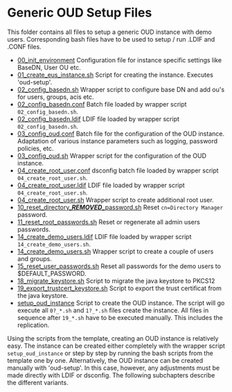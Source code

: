 # Generic OUD Setup Files

This folder contains all files to setup a generic OUD instance with demo users. Corresponding bash files have to be used to setup / run .LDIF and .CONF files.

- [00_init_environment](00_init_environment) Configuration file for instance specific settings like BaseDN, User OU etc.
- [01_create_eus_instance.sh](01_create_eus_instance.sh) Script for creating the instance. Executes 'oud-setup'.
- [02_config_basedn.sh](02_config_basedn.sh) Wrapper script to configure base DN and add ou's for users, groups, acis etc.
- [02_config_basedn.conf](02_config_basedn.conf) Batch file loaded by wrapper script `02_config_basedn.sh`.
- [02_config_basedn.ldif](02_config_basedn.ldif) LDIF file loaded by wrapper script `02_config_basedn.sh`.
- [03_config_oud.conf](03_config_oud.conf) Batch file for the configuration of the OUD instance. Adaptation of various instance parameters such as logging, password policies, etc.
- [03_config_oud.sh](03_config_oud.sh) Wrapper script for the configuration of the OUD instance.
- [04_create_root_user.conf](04_create_root_user.conf) dsconfig batch file loaded by wrapper script `04_create_root_user.sh`.
- [04_create_root_user.ldif](04_create_root_user.ldif) LDIF file loaded by wrapper script `04_create_root_user.sh`. 
- [04_create_root_user.sh](04_create_root_user.sh) Wrapper script to create additional root user.
- [10_reset_directory_***REMOVED***_password.sh](10_reset_directory_***REMOVED***_password.sh) Reset `cn=Directory Manager` password.
- [11_reset_root_passwords.sh](11_reset_root_passwords.sh) Reset or regenerate all admin users passwords.
- [14_create_demo_users.ldif](14_create_demo_users.ldif) LDIF file loaded by wrapper script `14_create_demo_users.sh`.
- [14_create_demo_users.sh](14_create_demo_users.sh) Wrapper script to create a couple of users and groups.
- [15_reset_user_passwords.sh](15_reset_user_passwords.sh) Reset all passwords for the demo users to $DEFAULT_PASSWORD.
- [18_migrate_keystore.sh](18_migrate_keystore.sh) Script to migrate the java keystore to PKCS12
- [19_export_trustcert_keystore.sh](19_export_trustcert_keystore.sh) Script to export the trust certificat from the java keystore.
- [setup_oud_instance](setup_oud_instance) Script to create the OUD instance. The script will go execute all `0?_*.sh` and `1?_*.sh` files create the instance. All files in sequence after `19_*.sh` have to be executed manually. This includes the replication.

Using the scripts from the template, creating an OUD instance is relatively easy. The instance can be created either completely with the wrapper script `setup_oud_instance` or step by step by running the bash scripts from the template one by one. Alternatively, the OUD instance can be created manually with 'oud-setup'. In this case, however, any adjustments must be made directly with LDIF or dsconfig. The following subchapters describe the different variants.
